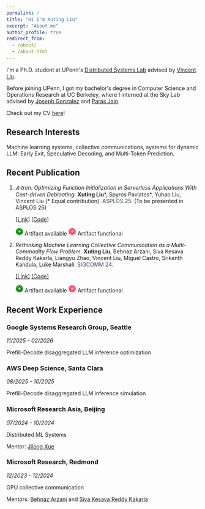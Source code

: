 ```yaml
---
permalink: /
title: "Hi I'm Xuting Liu"
excerpt: "About me"
author_profile: true
redirect_from: 
  - /about/
  - /about.html
---
```

I'm a Ph.D. student at UPenn's [Distributed Systems Lab](https://dsl.cis.upenn.edu/) advised by [Vincent Liu](https://vincen.tl/).

Before joining UPenn, I got my bachelor's degree in Computer Science and Operations Research at UC Berkeley, where I interned at the Sky Lab advised by [Joseph Gonzalez](http://people.eecs.berkeley.edu/~jegonzal/) and [Paras Jain](https://www.parasjain.com/).

Check out my CV [here](https://drive.google.com/file/d/1jSAHMol5t-h_BSJtyR8Xh-U2pe0HEETm/view?usp=sharing)!

## Research Interests
Machine learning systems, collective communications, systems for dynamic LLM: Early Exit, Speculative Decoding, and Multi-Token Prediction.

## Recent Publication
1. *𝝀-trim: Optimizing Function Initialization in Serverless Applications With Cost-driven Debloating.*
**Xuting Liu**\*, Spyros Pavlatos\*, Yuhao Liu, Vincent Liu (\* Equal contribution).
<span style="color:#36454F">ASPLOS 25.</span>  (To be presented in ASPLOS 26)

   [[Link]](https://doi.org/10.1145/3676642.3736129)  [[Code]](https://github.com/xutingl/lambda-trim-artifact)

   <img src="../images/ae_badges/artifacts_available.png" alt="available" width="20"/> Artifact available <img src="../images/ae_badges/artifacts_functional.png" alt="available" width="20"/> Artifact functional

2. *Rethinking Machine Learning Collective Communication as a Multi-Commodity Flow Problem.*
**Xuting Liu**, Behnaz Arzani, Siva Kesava Reddy Kakarla, Liangyu Zhao, Vincent Liu, Miguel Castro, Srikanth Kandula, Luke Marshall.
<span style="color:#36454F">SIGCOMM 24.</span>

   [[Link]](https://doi.org/10.1145/3651890.3672249)  [[Code]](https://github.com/microsoft/TE-CCL)

   <img src="../images/ae_badges/artifacts_available.png" alt="available" width="20"/> Artifact available <img src="../images/ae_badges/artifacts_functional.png" alt="available" width="20"/> Artifact functional

## Recent Work Experience

### Google Systems Research Group, Seattle
_11/2025 - 02/2026_

Prefill-Decode disaggregated LLM inference optimization

### AWS Deep Science, Santa Clara
_08/2025 - 10/2025_

Prefill-Decode disaggregated LLM inference simulation

### Microsoft Research Asia, Beijing
_07/2024 - 10/2024_

Distributed ML Systems

Mentor: [Jilong Xue](https://www.microsoft.com/en-us/research/people/jxue/)

### Microsoft Research, Redmond
_12/2023 - 12/2024_

GPU collective communication

Mentors: [Behnaz Arzani](https://www.microsoft.com/en-us/research/people/bearzani/) and [Siva Kesava Reddy Kakarla](https://www.sivak.dev/)
